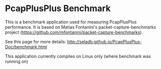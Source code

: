 PcapPlusPlus Benchmark
======================

This is a benchmark application used for measuring PcapPlusPlus performance. It is based on Matias Fontanini's packet-capture-benchmarks project (https://github.com/mfontanini/packet-capture-benchmarks).

See this page for more details: http://seladb.github.io/PcapPlusPlus-Doc/benchmark.html

This application currently compiles on Linux only (where benchmark was running on)